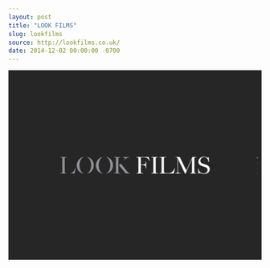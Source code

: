 ```yaml
---
layout: post
title: "LOOK FILMS"
slug: lookfilms
source: http://lookfilms.co.uk/
date: 2014-12-02 00:00:00 -0700
---
```


<img src="/assets/img/screenshots/look-films.jpg">
